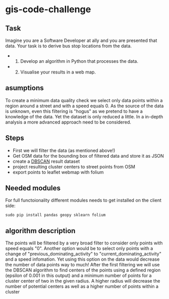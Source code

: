 # gis-code-challenge

## Task
Imagine you are a Software Developer at ally and you are presented that data. Your task is to derive bus stop locations from the data.

* 1. Develop an algorithm in Python that processes the data.
* 2. Visualise your results in a web map.

## asumptions
To create a minimum data quality check we select only data points within a region around a street and with a speed equals 0. As the source of the data is unknown, even this filtering is "hogus" as we pretend to have a knowledge of the data. Yet the dataset is only reduced a little. In a in-depth analysis a more advanced approach need to be considered.

## Steps 
* First we will filter the data (as mentioned above!) 
* Get OSM data for the bounding box of filtered data and store it as JSON 
* create a [DBSCAN](http://scikit-learn.org/stable/modules/generated/sklearn.cluster.DBSCAN.html) result dataset 
* project resulting cluster centers to street points from OSM
* export points to leaflet webmap with folium

## Needed modules
For full functoionality different modules needs to get installed on the client side:
```
sudo pip install pandas geopy sklearn folium
```
## algorithm description
The points will be filtered by a very broad filter to consider only points with speed equals "0". Another option would be to select only points with a change of "previous_dominating_activity" to "current_dominating_activity" and a speed infomation. Yet using this option on the data would decrease the number of data points way to much!
After the first filtering we will use the DBSCAN algorithm to find centers of the points using a defined region (epsilon of 0.001 in this output) and a minimum number of points for a cluster center of two in the given radius. A higher radius will decrease the number of potential centers as well as a higher number of points within a cluster
 


